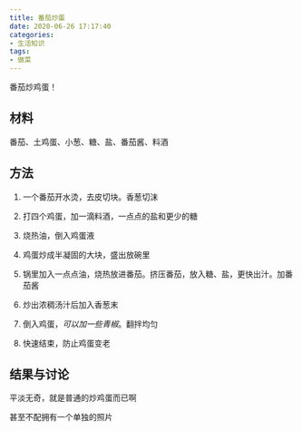 ```yaml
---
title: 番茄炒蛋
date: 2020-06-26 17:17:40
categories:
- 生活知识
tags:
- 做菜
---
```


番茄炒鸡蛋！

## 材料

番茄、土鸡蛋、小葱、糖、盐、番茄酱、料酒

## 方法

1. 一个番茄开水烫，去皮切块。香葱切沫

2. 打四个鸡蛋，加一滴料酒，一点点的盐和更少的糖

3. 烧热油，倒入鸡蛋液

   <!--more-->

4. 鸡蛋炒成半凝固的大块，盛出放碗里

5. 锅里加入一点点油，烧热放进番茄。挤压番茄，放入糖、盐，更快出汁。加番茄酱

6. 炒出浓稠汤汁后加入香葱末

7. 倒入鸡蛋，*可以加一些青椒*。翻拌均匀

8. 快速结束，防止鸡蛋变老

## 结果与讨论

平淡无奇，就是普通的炒鸡蛋而已啊

甚至不配拥有一个单独的照片